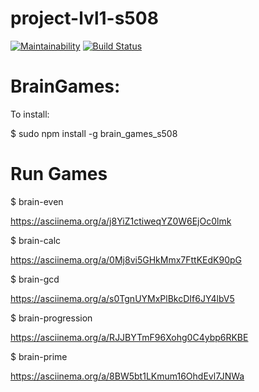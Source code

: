# project-lvl1-s508

[![Maintainability](https://api.codeclimate.com/v1/badges/496837eb6a2823fbd1ef/maintainability)](https://codeclimate.com/github/rnik82/project-lvl1-s508/maintainability)
[![Build Status](https://travis-ci.com/rnik82/project-lvl1-s508.svg?branch=master)](https://travis-ci.com/rnik82/project-lvl1-s508)

# BrainGames:

To install:

$ sudo npm install -g brain_games_s508

# Run Games

$ brain-even

https://asciinema.org/a/j8YiZ1ctiweqYZ0W6EjOc0lmk

$ brain-calc

https://asciinema.org/a/0Mj8vi5GHkMmx7FttKEdK90pG

$ brain-gcd

https://asciinema.org/a/s0TgnUYMxPlBkcDIf6JY4lbV5

$ brain-progression

https://asciinema.org/a/RJJBYTmF96Xohg0C4ybp6RKBE

$ brain-prime

https://asciinema.org/a/8BW5bt1LKmum16OhdEvl7JNWa
